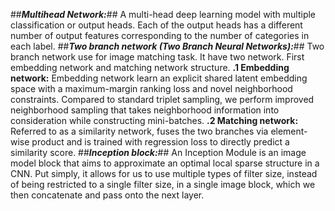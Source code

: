 
##***Multihead Network:***##
                     A multi-head deep learning model with multiple classification or output heads. Each of the output heads has a different number of output features corresponding to the number of categories in each label.
##***Two branch network (Two Branch Neural Networks):***##
                                                Two branch network use for image matching task. It have two network. First embedding network and matching network structure.
**.1 Embedding network:**
                    Embedding network learn an explicit shared latent embedding space with a maximum-margin ranking loss and novel neighborhood constraints. Compared to standard triplet sampling, we perform improved neighborhood sampling that takes neighborhood information into consideration while constructing mini-batches.
**.2 Matching network:**
                                                   Referred to as a similarity network, fuses the two branches via element-wise product and is trained with regression loss to directly predict a similarity score.
##***Inception block:***##
			    An Inception Module is an image model block that aims to approximate an optimal local sparse structure in a CNN. Put simply, it allows for us to use multiple types of filter size, instead of being restricted to a single filter size, in a single image block, which we then concatenate and pass onto the next layer.
